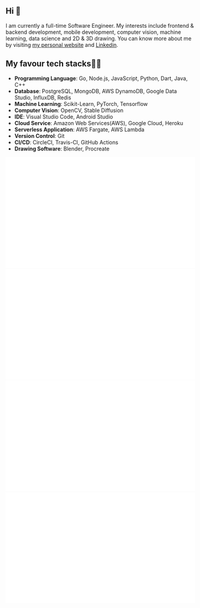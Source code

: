## Hi 👋

I am currently a full-time Software Engineer. My interests include frontend & backend development, mobile development, computer vision, machine learning, data science and 2D & 3D drawing. You can know more about me by visiting [my personal website](https://leohung.herokuapp.com/) and [Linkedin](https://www.linkedin.com/in/leo-hung-6b13521ab/).

## My favour tech stacks🧑‍💻
- **Programming Language**: Go, Node.js, JavaScript, Python, Dart, Java, C++
- **Database**: PostgreSQL, MongoDB, AWS DynamoDB, Google Data Studio, InfluxDB, Redis
- **Machine Learning**: Scikit-Learn, PyTorch, Tensorflow
- **Computer Vision**: OpenCV, Stable Diffusion
- **IDE**: Visual Studio Code, Android Studio
- **Cloud Service**: Amazon Web Services(AWS), Google Cloud, Heroku
- **Serverless Application**: AWS Fargate, AWS Lambda
- **Version Control**: Git
- **CI/CD**: CircleCI, Travis-CI, GitHub Actions
- **Drawing Software**: Blender, Procreate

![](https://raw.githubusercontent.com/srleohung/github-stats/master/generated/overview.svg#gh-dark-mode-only)
![](https://raw.githubusercontent.com/srleohung/github-stats/master/generated/overview.svg#gh-light-mode-only)
![](https://raw.githubusercontent.com/srleohung/github-stats/master/generated/languages.svg#gh-dark-mode-only)
![](https://raw.githubusercontent.com/srleohung/github-stats/master/generated/languages.svg#gh-light-mode-only)